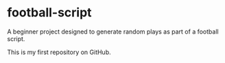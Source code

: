 # football-script
A beginner project designed to generate random plays as part of a football script.

This is my first repository on GitHub.
